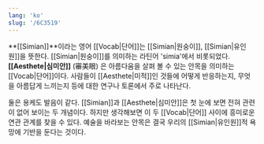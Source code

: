 ```yaml
---
lang: 'ko'
slug: '/6C3519'
---
```


**[[Simian]]**이라는 영어 [[Vocab|단어]]는 [[Simian|원숭이]], [[Simian|유인원]]을 뜻한다.
[[Simian|원숭이]]를 의미하는 라틴어 'simia'에서 비롯되었다.
**[[Aesthete|심미안]]** (審美眼) 은 아름다움을 살펴 볼 수 있는 안목을 의미하는 [[Vocab|단어]]이다.
사람들이 [[Aesthete|미적]]인 것들에 어떻게 반응하는지, 무엇을 아름답게 느끼는지 등에 대한 연구나 토론에서 주로 나타난다.

둘은 용케도 발음이 같다.
[[Simian]]과 [[Aesthete|심미안]]은 첫 눈에 보면 전혀 관련이 없어 보이는 두 개념이다.
하지만 생각해보면 이 두 [[Vocab|단어]] 사이에 흥미로운 연관 관계를 찾을 수 있다.
예술을 바라보는 안목은 결국 우리의 [[Simian|유인원]]적 욕망에 기반을 둔다는 것이다.

